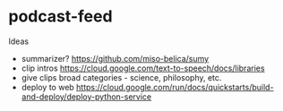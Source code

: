 # podcast-feed

Ideas 
* summarizer? https://github.com/miso-belica/sumy
* clip intros https://cloud.google.com/text-to-speech/docs/libraries
* give clips broad categories - science, philosophy, etc.
* deploy to web https://cloud.google.com/run/docs/quickstarts/build-and-deploy/deploy-python-service